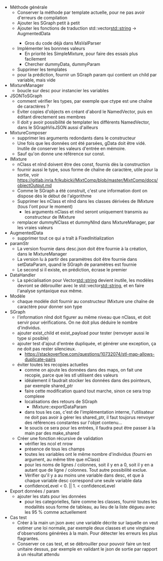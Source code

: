 - Méthode générale
    - Conserver la méthode par template actuelle, pour ne pas avoir d'erreurs de compilation
    - Ajouter les SGraph petit à petit
    - Ajouter les fonctions de traduction std::vector<std::string> -> AugmentedData<Type>
        - Gros du code déjà dans MisValParser
    - Implémenter les bonnnes valeurs
        - En priorité les SimpleMixture, pour faire des essais plus facilement
        - Chercher dummyData, dummyParam
    - Supprimer les templates
    - pour la prédiction, fournir un SGraph param qui contient un child par variable, mais vide
- MixtureManager
    - boucle sur desc pour instancier les variables
- JSONToSGraph
    - comment vérifier les types, par exemple que ctype est une chaîne de caractères ?
    - Eviter copies d'objects en créant d'abord le NamedVector, puis en éditant directement ses membres
    - Il doit y avoir possibilité de templater les différents NamedVector, dans le SGraphVisJSON aussi d'ailleurs
- MixtureComposer
    - supprimer les arguments redondants dans le constructeur
    - Une fois que les données ont été parsées, gData doit être vidé. Inutile de conserver les valeurs d'entrée en mémoire.
    - Sauf qu'on donne une référence sur const.
- IMixture
    - nClass et nInd doivent être des const, fournis dès la construction
    - fournir aussi le type, sous forme de chaîne de caractère, utile pour la sortie, voir https://gitlab.inria.fr/kubicki/MixtComp/blob/master/MixtComp/docs/objectOutput.md
    - Comme le SGraph a été construit, c'est une information dont on dispose dès le début de l'algorithme
    - Supprimer les nClass et nInd dans les classes dérivées de IMixture (tous l'ont pour le moment)
        - les arguments nClass et nInd seront uniquement transmis au constructeur de IMixture
    - remplacer dummyNClass et dummyNInd dans MixtureManager, par les vraies valeurs
- AugmentedData
    - supprimer tout ce qui a traît à FixedInitialization
- paramStr
    - La version fournie dans desc.json doit être fournie à la création, dans le MixtureManager
    - La version lu à partir des paramètres doit être fournie dans setDataParam, quand le SGraph de paramètres est fournie
    - Le second si il existe, en prédiction, écrase le premier
- DataHandler
    - La spécialisation pour Vector<std::string> devient inutile, les modèles devront se débrouiller avec le std::vector<std::string>, et en faire l'analyse syntaxique eux même.
- Modèle
    - chaque modèle doit fournir au constructeur IMixture une chaîne de caractère pour donner son type
- SGraph
    - l'information nInd doit figurer au même niveau que nClass, et doit servir pour vérifications. On ne doit plus déduire le nombre d'individus.
    - ajouter exist_child et exist_payload pour tester (renvoyer aussi le type si posible)
    - ajouter test d'ajout d'entrée dupliquée, et générer une exception, ça ne doit pas rester silencieux.
        - https://stackoverflow.com/questions/10732074/stl-map-allows-duplicate-pairs
    - éviter toutes les recopies actuelles
        - comme on ajoute les données dans des maps, on fait une recopie, parce que les stl utilisent des valeurs
        - idéalement il faudrait stocker les données dans des pointeurs, par exemple shared_ptr
        - faire cette modification quand tout marche, sinon ce sera trop complexe
        - localisations des retours de SGraph
            - IMixture::exportDataParam
        - dans tous les cas, c'est de l'implémentation interne, l'utilisateur ne doit pas avoir à gérer les shared_ptr, il faut toujorus renvoyer des références constantes sur l'objet contenu...
        - le soucis ce sera pour les entrées, il faudra peut être passer à la main par des make_shared
    - Créer une fonction récursive de validation
        - vérifier les ncol et nrow
        - présence de tous les champs
        - toutes les variables ont le même nombre d'individus (fourni en argument, au même titre que nClass)
        - pour les noms de lignes / colonnes, soit il y en a 0, soit il y en a autant que de ligne / colonnes. Tout autre possibilité exclue.
        - Vérifier qu'il y a au moins une variable dans desc, et que à chaque variable desc correspond une seule variable data
        - confidenceLevel < 0. || 1. < confidenceLevel
- Export données / param
    - ajouter les stats pour les données
        - pour les categorielles, faire comme les classes, fournir toutes les modalités sous forme de tableau, au lieu de la liste dégueu avec les 95 % comme actuellement
- Cas test
    - Créer à la main un json avec une variable décrite sur laquelle on veut estimer une loi normale, par exemple deux classes et une vingtaine d'observations générées à la main. Pour détecter les erreurs les plus flagrantes.
    - Conserver ce cas test, et se débrouiller pour pouvoir faire un test unitaire dessus, par exemple en validant le json de sortie par rapport à un résultat attendu
